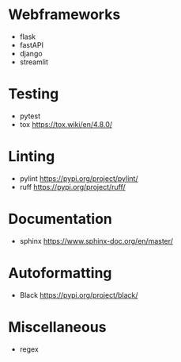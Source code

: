 # Webframeworks
- flask
- fastAPI
- django
- streamlit

# Testing
- pytest
- tox https://tox.wiki/en/4.8.0/

# Linting
- pylint https://pypi.org/project/pylint/
- ruff https://pypi.org/project/ruff/

# Documentation
- sphinx https://www.sphinx-doc.org/en/master/

# Autoformatting
- Black https://pypi.org/project/black/

# Miscellaneous
- regex
